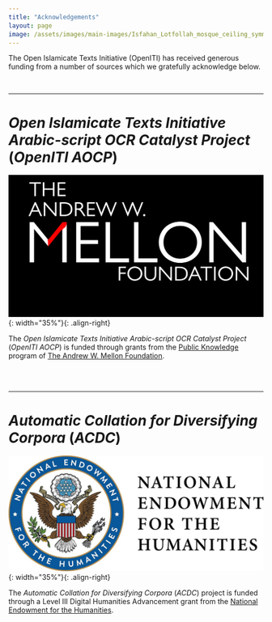 ```yaml
---
title: "Acknowledgements"
layout: page
image: /assets/images/main-images/Isfahan_Lotfollah_mosque_ceiling_symmetric_narrow_border.png
---
```


The Open Islamicate Texts Initiative (OpenITI) has received generous funding from a number of sources which we gratefully acknowledge below.

<br>

-----------------------------------

# *Open Islamicate Texts Initiative Arabic-script OCR Catalyst Project* (*OpenITI AOCP*)



![](/assets/images/pages/Acknowledgements/media/image1.png){: width="35%"}{: .align-right}



The *Open Islamicate Texts Initiative Arabic-script OCR Catalyst Project* (*OpenITI AOCP*) is funded through grants from the [Public Knowledge](https://mellon.org/programs/public-knowledge/) program of [The Andrew W. Mellon Foundation](https://mellon.org/).

<br>
<br>

----------------------------------

# *Automatic Collation for Diversifying Corpora* (*ACDC*)



![](/assets/images/pages/Acknowledgements/media/image2.jpg){: width="35%"}{: .align-right}




The *Automatic Collation for Diversifying Corpora* (*ACDC*) project is funded through a Level III Digital Humanities Advancement grant from the [National Endowment for the Humanities](https://www.neh.gov/).


